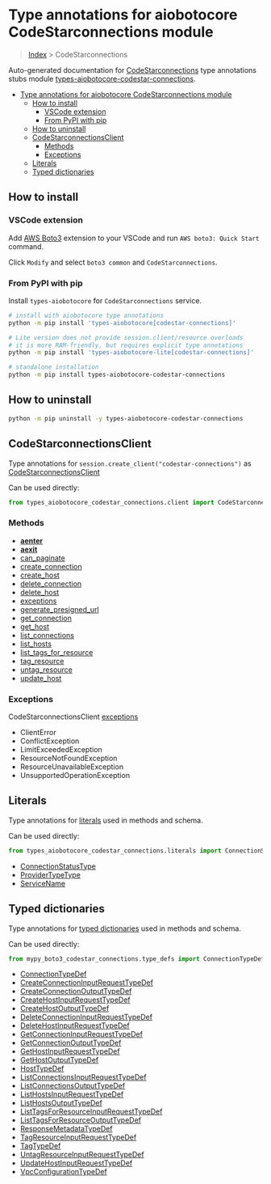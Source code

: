 <a id="type-annotations-for-aiobotocore-codestarconnections-module"></a>

# Type annotations for aiobotocore CodeStarconnections module

> [Index](..) > CodeStarconnections

Auto-generated documentation for
[CodeStarconnections](https://boto3.amazonaws.com/v1/documentation/api/latest/reference/services/codestar-connections.html#CodeStarconnections)
type annotations stubs module
[types-aiobotocore-codestar-connections](https://pypi.org/project/types-aiobotocore-codestar-connections/).

- [Type annotations for aiobotocore CodeStarconnections module](#type-annotations-for-aiobotocore-codestarconnections-module)
  - [How to install](#how-to-install)
    - [VSCode extension](#vscode-extension)
    - [From PyPI with pip](#from-pypi-with-pip)
  - [How to uninstall](#how-to-uninstall)
  - [CodeStarconnectionsClient](#codestarconnectionsclient)
    - [Methods](#methods)
    - [Exceptions](#exceptions)
  - [Literals](#literals)
  - [Typed dictionaries](#typed-dictionaries)

<a id="how-to-install"></a>

## How to install

<a id="vscode-extension"></a>

### VSCode extension

Add
[AWS Boto3](https://marketplace.visualstudio.com/items?itemName=Boto3typed.boto3-ide)
extension to your VSCode and run `AWS boto3: Quick Start` command.

Click `Modify` and select `boto3 common` and `CodeStarconnections`.

<a id="from-pypi-with-pip"></a>

### From PyPI with pip

Install `types-aiobotocore` for `CodeStarconnections` service.

```bash
# install with aiobotocore type annotations
python -m pip install 'types-aiobotocore[codestar-connections]'

# Lite version does not provide session.client/resource overloads
# it is more RAM-friendly, but requires explicit type annotations
python -m pip install 'types-aiobotocore-lite[codestar-connections]'

# standalone installation
python -m pip install types-aiobotocore-codestar-connections
```

<a id="how-to-uninstall"></a>

## How to uninstall

```bash
python -m pip uninstall -y types-aiobotocore-codestar-connections
```

<a id="codestarconnectionsclient"></a>

## CodeStarconnectionsClient

Type annotations for `session.create_client("codestar-connections")` as
[CodeStarconnectionsClient](./client.md)

Can be used directly:

```python
from types_aiobotocore_codestar_connections.client import CodeStarconnectionsClient
```

<a id="methods"></a>

### Methods

- [__aenter__](./client.md#__aenter__)
- [__aexit__](./client.md#__aexit__)
- [can_paginate](./client.md#can_paginate)
- [create_connection](./client.md#create_connection)
- [create_host](./client.md#create_host)
- [delete_connection](./client.md#delete_connection)
- [delete_host](./client.md#delete_host)
- [exceptions](./client.md#exceptions)
- [generate_presigned_url](./client.md#generate_presigned_url)
- [get_connection](./client.md#get_connection)
- [get_host](./client.md#get_host)
- [list_connections](./client.md#list_connections)
- [list_hosts](./client.md#list_hosts)
- [list_tags_for_resource](./client.md#list_tags_for_resource)
- [tag_resource](./client.md#tag_resource)
- [untag_resource](./client.md#untag_resource)
- [update_host](./client.md#update_host)

<a id="exceptions"></a>

### Exceptions

CodeStarconnectionsClient [exceptions](./client.md#exceptions)

- ClientError
- ConflictException
- LimitExceededException
- ResourceNotFoundException
- ResourceUnavailableException
- UnsupportedOperationException

<a id="literals"></a>

## Literals

Type annotations for [literals](./literals.md) used in methods and schema.

Can be used directly:

```python
from types_aiobotocore_codestar_connections.literals import ConnectionStatusType, ...
```

- [ConnectionStatusType](./literals.md#connectionstatustype)
- [ProviderTypeType](./literals.md#providertypetype)
- [ServiceName](./literals.md#servicename)

<a id="typed-dictionaries"></a>

## Typed dictionaries

Type annotations for [typed dictionaries](./type_defs.md) used in methods and
schema.

Can be used directly:

```python
from mypy_boto3_codestar_connections.type_defs import ConnectionTypeDef, ...
```

- [ConnectionTypeDef](./type_defs.md#connectiontypedef)
- [CreateConnectionInputRequestTypeDef](./type_defs.md#createconnectioninputrequesttypedef)
- [CreateConnectionOutputTypeDef](./type_defs.md#createconnectionoutputtypedef)
- [CreateHostInputRequestTypeDef](./type_defs.md#createhostinputrequesttypedef)
- [CreateHostOutputTypeDef](./type_defs.md#createhostoutputtypedef)
- [DeleteConnectionInputRequestTypeDef](./type_defs.md#deleteconnectioninputrequesttypedef)
- [DeleteHostInputRequestTypeDef](./type_defs.md#deletehostinputrequesttypedef)
- [GetConnectionInputRequestTypeDef](./type_defs.md#getconnectioninputrequesttypedef)
- [GetConnectionOutputTypeDef](./type_defs.md#getconnectionoutputtypedef)
- [GetHostInputRequestTypeDef](./type_defs.md#gethostinputrequesttypedef)
- [GetHostOutputTypeDef](./type_defs.md#gethostoutputtypedef)
- [HostTypeDef](./type_defs.md#hosttypedef)
- [ListConnectionsInputRequestTypeDef](./type_defs.md#listconnectionsinputrequesttypedef)
- [ListConnectionsOutputTypeDef](./type_defs.md#listconnectionsoutputtypedef)
- [ListHostsInputRequestTypeDef](./type_defs.md#listhostsinputrequesttypedef)
- [ListHostsOutputTypeDef](./type_defs.md#listhostsoutputtypedef)
- [ListTagsForResourceInputRequestTypeDef](./type_defs.md#listtagsforresourceinputrequesttypedef)
- [ListTagsForResourceOutputTypeDef](./type_defs.md#listtagsforresourceoutputtypedef)
- [ResponseMetadataTypeDef](./type_defs.md#responsemetadatatypedef)
- [TagResourceInputRequestTypeDef](./type_defs.md#tagresourceinputrequesttypedef)
- [TagTypeDef](./type_defs.md#tagtypedef)
- [UntagResourceInputRequestTypeDef](./type_defs.md#untagresourceinputrequesttypedef)
- [UpdateHostInputRequestTypeDef](./type_defs.md#updatehostinputrequesttypedef)
- [VpcConfigurationTypeDef](./type_defs.md#vpcconfigurationtypedef)
